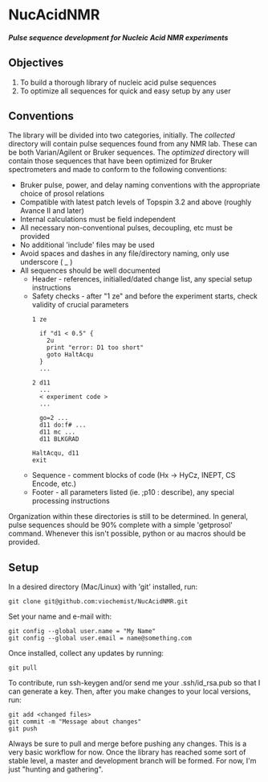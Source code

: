 # NucAcidNMR
#### *Pulse sequence development for Nucleic Acid NMR experiments*



## Objectives

1. To build a thorough library of nucleic acid pulse sequences
2. To optimize all sequences for quick and easy setup by any user

## Conventions

The library will be divided into two categories, initially. The *collected* 
directory will contain pulse sequences found from any NMR lab. These can be
both Varian/Agilent or Bruker sequences. The *optimized* directory will contain
those sequences that have been optimized for Bruker spectrometers and made to 
conform to the following conventions:

- Bruker pulse, power, and delay naming conventions with the appropriate choice of prosol relations
- Compatible with latest patch levels of Topspin 3.2 and above (roughly Avance II and later)
- Internal calculations must be field independent
- All necessary non-conventional pulses, decoupling, etc must be provided
- No additional 'include' files may be used
- Avoid spaces and dashes in any file/directory naming, only use underscore ( _ )
- All sequences should be well documented
  - Header - references, initialled/dated change list, any special setup instructions
  - Safety checks - after "1 ze" and before the experiment starts, check validity of crucial parameters
	```
	1 ze
	
	  if "d1 < 0.5" {
	    2u
	    print "error: D1 too short"
	    goto HaltAcqu
	  }
	  ...
	
	2 d11
	  ...
	  < experiment code >
	  ...
	
	  go=2 ...
	  d11 do:f# ...
	  d11 mc ...
	  d11 BLKGRAD
	  
	HaltAcqu, d11
	exit
	```
  - Sequence - comment blocks of code (Hx -> HyCz, INEPT, CS Encode, etc.)
  - Footer - all parameters listed (ie. ;p10 : describe), any special processing instructions
 
Organization within these directories is still to be determined. In general, pulse
sequences should be 90% complete with a simple 'getprosol' command. Whenever this
isn't possible, python or au macros should be provided. 

## Setup

In a desired directory (Mac/Linux) with 'git' installed, run:

	git clone git@github.com:viochemist/NucAcidNMR.git

Set your name and e-mail with:

	git config --global user.name = "My Name"
	git config --global user.email = name@something.com
	
Once installed, collect any updates by running:

	git pull

To contribute, run ssh-keygen and/or send me your .ssh/id_rsa.pub so that I can
generate a key. Then, after you make changes to your local versions, run:

	git add <changed files>
	git commit -m "Message about changes"
	git push

Always be sure to pull and merge before pushing any changes.  This is a very basic 
workflow for now. Once the library has reached some sort of stable level, a master
and development branch will be formed. For now, I'm just "hunting and gathering".




